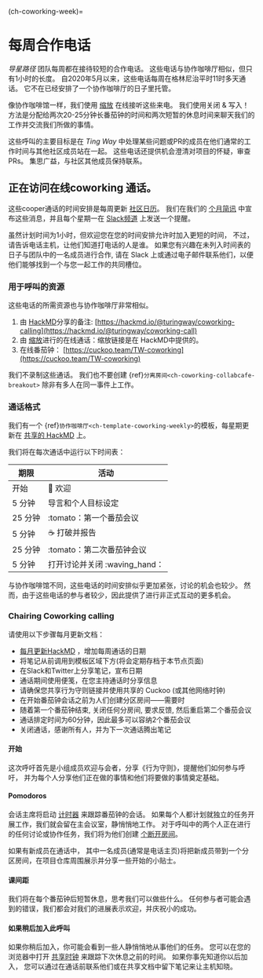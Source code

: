 (ch-coworking-week)=
# 每周合作电话

_导星路径_ 团队每周都在接待较短的合作电话。 这些电话与协作咖啡厅相似，但只有1小时的长度。 自2020年5月以来，这些电话每周在格林尼治平时11时多天通话。 它不在已经安排了一个协作咖啡厅的日子里托管。

像协作咖啡馆一样，我们使用 [缩放](https://www.zoom.us/) 在线接听这些来电。 我们使用关闭 & 写入！ 方法是分配给两次20-25分钟长番茄钟的时间和两次短暂的休息时间来聊天我们的工作并交流我们所做的事情。

这些呼叫的主要目标是在 _Ting Way_ 中处理某些问题或PR的成员在他们通常的工作时间与其他社区成员站在一起。 这些电话还提供机会澄清对项目的怀疑，审查PRs。 集思广益，与社区其他成员保持联系。

## 正在访问在线coworking 通话。

这些cooper通话的时间安排是每周更新 [社区日历](https://calendar.google.com/calendar/embed?src=theturingway%40gmail.com&ctz=Europe%2FLondon)。 我们在我们的 [个月简讯](https://tinyletter.com/TuringWay/archive) 中宣布这些消息，并且每个星期一在 [Slack频道](https://tinyurl.com/jointuringwayslack) 上发送一个提醒。

虽然计划时间为1小时，但欢迎您在您的时间安排允许时加入更短的时间， 不过，请告诉电话主机，让他们知道打电话的人是谁。 如果您有兴趣在未列入时间表的日子与团队中的一名成员进行合作, 请在 Slack 上或通过电子邮件联系他们，以便他们能够找到一个与您一起工作的共同槽位。

### 用于呼叫的资源

这些电话的所需资源也与协作咖啡厅非常相似。

1. 由 [HackMD](https://hackmd.io/)分享的备注: [https://hackmd.io/@turingway/coworking-calling](https://hackmd.io/@turingway/coworking-call)
2. 由 [缩放](https://www.zoom.us/)进行的在线通话：缩放链接是在 HackMD中提供的。
3. 在线番茄钟： [https://cuckoo.team/TW-coworking](https://cuckoo.team/TW-coworking)

我们不录制这些通话。 我们也不要创建 {ref}`分离房间<ch-coworking-collabcafe-breakout>` 除非有多人在同一事件上工作。

### 通话格式

我们有一个 {ref}`协作咖啡厅<ch-template-coworking-weekly>`的模板，每星期更新在 [共享的 HackMD](https://hackmd.io/@malvikasharan/TW-coworking) 上。

我们将在每次通话中运行以下时间表：

| 期限    | 活动                    |
| ----- | --------------------- |
| 开始    | 👋 欢迎                  |
| 5 分钟  | 导言和个人目标设定             |
| 25 分钟 | :tomato：第一个番茄会议       |
| 5 分钟  | ☕ 打破并报告               |
| 25 分钟 | :tomato：第二次番茄钟会议      |
| 5 分钟  | 打开讨论并关闭 :waving_hand： |

与协作咖啡馆不同，这些电话的时间安排似乎更加紧张，讨论的机会也较少。 然而，由于这些电话的参与者较少，因此提供了进行非正式互动的更多机会。

### Chairing Coworking calling

请使用以下步骤每月更新文档：

- [每月更新HackMD](https://hackmd.io/@turingway/coworking-call) ，增加每周通话的日期
- 将笔记从前调用到模板区域下方(将会定期存档于本节点页面)
- 在Slack和Twitter上分享笔记，宣布日期
- 通话期间使用便笺，在您主持通话时分享信息
- 请确保您共享行为守则链接并使用共享的 Cuckoo (或其他网络时钟)
- 在开始番茄钟会话之前为人们创建分区房间——需要时
- 随着第一个番茄钟结束, 关闭任何分房间, 要求反馈, 然后重启第二个番茄会议
- 通话排定时间为60分钟，因此最多可以容纳2个番茄会议
- 关闭通话，感谢所有人，并为下一次通话腾出笔记

#### 开始

这次呼吁首先是小组成员欢迎与会者，分享《行为守则》，提醒他们如何参与呼吁， 并为每个人分享他们正在做的事情和他们将要做的事情奠定基础。

#### Pomodoros

会话主席将启动 [计时器](https://cuckoo.team/TW-coworking) 来跟踪番茄钟的会话。 如果每个人都计划就独立的任务开展工作，我们就会留在主会议室，静悄悄地工作。 对于呼叫中的两个人正在进行的任何讨论或协作任务，我们将为他们创建 [个断开房间](#breakout-rooms)。

如果有新成员在通话中， 其中一名成员(通常是电话主页)将把新成员带到一个分区房间，在项目仓库周围展示并分享一些开始的小贴士。

#### 课间距

我们将在每个番茄钟后短暂休息，思考我们可以做些什么。 任何参与者可能会遇到的错误，我们都会对我们的进展表示欢迎，并庆祝小的成功。

#### 如果稍后加入此呼叫

如果你稍后加入，你可能会看到一些人静悄悄地从事他们的任务。 您可以在您的浏览器中打开 [共享时钟](https://cuckoo.team/TW-coworking) 来跟踪下次休息之前的时间。 如果你事先知道你以后加入， 您可以通过在通话前联系他们或在共享文档中留下笔记来让主机知晓。
